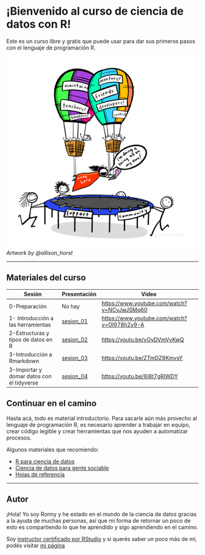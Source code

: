 
<!-- README.md is generated from README.Rmd. Please edit that file -->

# ¡Bienvenido al curso de ciencia de datos con R!

<!-- badges: start -->
<!-- badges: end -->

Este es un curso libre y gratis que puede usar para dar sus primeros
pasos con el lenguaje de programación R.

![Artwork by @allison\_horst](img/code_hero.jpg) *Artwork by
@allison\_horst*

------------------------------------------------------------------------

## Materiales del curso

| Sesión                                    | Presentación                                                                                                                                                             | Video                                         |
|-------------------------------------------|--------------------------------------------------------------------------------------------------------------------------------------------------------------------------|-----------------------------------------------|
| 0-Preparación                             | No hay                                                                                                                                                                   | <https://www.youtube.com/watch?v=NCvJwJSMq60> |
| 1- Introducción a las herramientas        | [sesion\_01](https://github.com/ronnyhdez/curso_ciencia_datos_r/blob/main/presentaciones/Introducci%C3%B3n%20al%20an%C3%A1lisis%20y%20manejo%20de%20datos%20con%20R.pdf) | <https://www.youtube.com/watch?v=OI978h2y9-A> |
| 2-Estructuras y tipos de datos en R       | [sesion\_02](https://github.com/ronnyhdez/curso_ciencia_datos_r/blob/main/presentaciones/Sesion%2002.pdf)                                                                | <https://youtu.be/vOyDVmVyKwQ>                |
| 3-Introducción a Rmarkdown                | [sesion\_03](https://github.com/ronnyhdez/curso_ciencia_datos_r/blob/main/presentaciones/Sesion%2003.pdf)                                                                | <https://youtu.be/ZTmDZ8KmvsY>                |
| 3-Importar y domar datos con el tidyverse | [sesion\_04](https://github.com/ronnyhdez/curso_ciencia_datos_r/blob/main/presentaciones/Sesion%2004.pdf)                                                                | <https://youtu.be/6I8t7gRIWDY>                |

## Continuar en el camino

Hasta acá, todo es material introductorio. Para sacarle aún más provecho
al lenguaje de programación R, es necesario aprender a trabajar en
equipo, crear código legible y crear herramientas que nos ayuden a
automatizar procesos.

Algunos materiales que recomiendo:

-   [R para ciencia de datos](https://es.r4ds.hadley.nz/)
-   [Ciencia de datos para gente
    sociable](https://bitsandbricks.github.io/ciencia_de_datos_gente_sociable/)
-   [Hojas de
    referencia](https://www.rstudio.com/resources/cheatsheets/)

------------------------------------------------------------------------

## Autor

¡Hola! Yo soy Ronny y he estado en el mundo de la ciencia de datos
gracias a la ayuda de muchas personas, así que mi forma de retornar un
poco de esto es compartiendo lo que he aprendido y sigo aprendiendo en
el camino.

Soy [instructor certificado por
RStudio](https://education.rstudio.com/trainers/people/hernandez+ronny/)
y si querés saber un poco más de mí, podés visitar [mi
página](http://ronnyhdez.rbind.io/)
